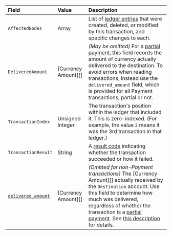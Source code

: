 | Field                                   | Value               | Description  |
|:----------------------------------------|:--------------------|:-------------|
| `AffectedNodes`                         | Array               | List of [ledger entries](ledger-object-types.html) that were created, deleted, or modified by this transaction, and specific changes to each. |
| `DeliveredAmount`                       | [Currency Amount][] | _(May be omitted)_ For a [partial payment](partial-payments.html), this field records the amount of currency actually delivered to the destination. To avoid errors when reading transactions, instead use the `delivered_amount` field, which is provided for all Payment transactions, partial or not. |
| `TransactionIndex`                      | Unsigned Integer    | The transaction's position within the ledger that included it. This is zero-indexed. (For example, the value `2` means it was the 3rd transaction in that ledger.) |
| `TransactionResult`                     | String              | A [result code](transaction-results.html) indicating whether the transaction succeeded or how it failed. |
| [`delivered_amount`](transaction-metadata.html#delivered_amount) | [Currency Amount][] | _(Omitted for non-Payment transactions)_ The [Currency Amount][] actually received by the `Destination` account. Use this field to determine how much was delivered, regardless of whether the transaction is a [partial payment](partial-payments.html). See [this description](transaction-metadata.html#delivered_amount) for details. |
